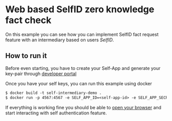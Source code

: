 # Web based SelfID zero knowledge fact check

On this example you can see how you can implement SelfID fact request feature with an intermediary based on users *SelfID*.

## How to run it

Before even starting, you have to create your Self-App and generate your key-pair through [developer portal](https://developer.selfid.net/)

Once you have your self keys, you can run this example using docker
```dockerfile
$ docker build -t self-intermediary-demo .
$ docker run -p 4567:4567 -e SELF_APP_ID=<self-app-id> -e SELF_APP_SECRET=<self-app-secret> self-intermediary-demo
```  

If everything is working fine you should be able to [open your browser](http://localhost:4567) and start interacting with self authentication feature. 